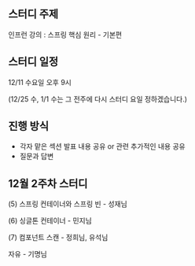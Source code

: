 
## 스터디 주제
인프런 강의 : 스프링 핵심 원리 - 기본편

## 스터디 일정
12/11 수요일 오후 9시

(12/25 수, 1/1 수는 그 전주에 다시 스터디 요일 정하겠습니다.)

## 진행 방식
- 각자 맡은 섹션 발표 내용 공유 or 관련 추가적인 내용 공유 
- 질문과 답변



## 12월 2주차 스터디

(5) 스프링 컨테이너와 스프링 빈 - 성재님

(6) 싱글톤 컨테이너 - 민지님

(7) 컴포넌트 스캔 - 정희님, 유석님

자유 - 기명님





